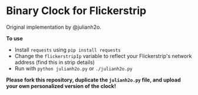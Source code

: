 Binary Clock for Flickerstrip
=============================

Original implementation by @julianh2o.

**To use**

* Install `requests` using `pip install requests`
* Change the `flickerstripIp` variable to reflect your Flickerstrip's network address (find this in strip details)
* Run with `python julianh2o.py` or `./julianh2o.py`

**Please fork this repository, duplicate the `julianh2o.py` file, and upload your own personalized version of the clock!**
